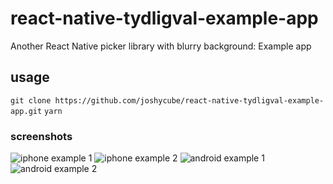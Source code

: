 # react-native-tydligval-example-app

Another React Native picker library with blurry background: Example app

## usage

`git clone https://github.com/joshycube/react-native-tydligval-example-app.git`
`yarn`

### screenshots

![iphone example 1](https://github.com/joshycube/react-native-tydligval-example-app/blob/master/screenshots/ios_example_1.png)
![iphone example 2](https://github.com/joshycube/react-native-tydligval-example-app/blob/master/screenshots/ios_example_2.png)
![android example 1](https://github.com/joshycube/react-native-tydligval-example-app/blob/master/screenshots/android_example_1.png)
![android example 2](https://github.com/joshycube/react-native-tydligval-example-app/blob/master/screenshots/android_example_2.png)
